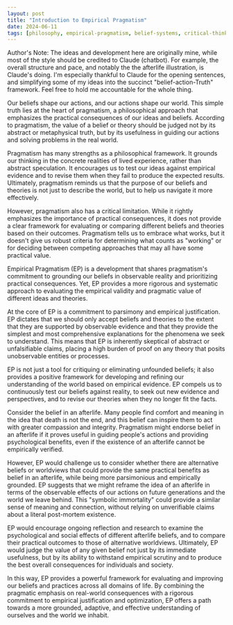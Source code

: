 ```yaml
---
layout: post
title: "Introduction to Empirical Pragmatism"
date: 2024-06-11
tags: [philosophy, empirical-pragmatism, belief-systems, critical-thinking]
---
```


Author's Note: The ideas and development here are originally mine, while most of the style should be credited to Claude (chatbot). For example, the overall structure and pace, and notably the the afterlife illustration, is Claude's doing. I'm especially thankful to Claude for the opening sentences, and simplifying some of my ideas into the succinct "belief-action-Truth" framework. Feel free to hold me accountable for the whole thing.

Our beliefs shape our actions, and our actions shape our world. This simple truth lies at the heart of pragmatism, a philosophical approach that emphasizes the practical consequences of our ideas and beliefs. According to pragmatism, the value of a belief or theory should be judged not by its abstract or metaphysical truth, but by its usefulness in guiding our actions and solving problems in the real world.

Pragmatism has many strengths as a philosophical framework. It grounds our thinking in the concrete realities of lived experience, rather than abstract speculation. It encourages us to test our ideas against empirical evidence and to revise them when they fail to produce the expected results. Ultimately, pragmatism reminds us that the purpose of our beliefs and theories is not just to describe the world, but to help us navigate it more effectively.

However, pragmatism also has a critical limitation. While it rightly emphasizes the importance of practical consequences, it does not provide a clear framework for evaluating or comparing different beliefs and theories based on their outcomes. Pragmatism tells us to embrace what works, but it doesn't give us robust criteria for determining what counts as "working" or for deciding between competing approaches that may all have some practical value.

Empirical Pragmatism (EP) is a development that shares pragmatism's commitment to grounding our beliefs in observable reality and prioritizing practical consequences. Yet, EP provides a more rigorous and systematic approach to evaluating the empirical validity and pragmatic value of different ideas and theories.

At the core of EP is a commitment to parsimony and empirical justification. EP dictates that we should only accept beliefs and theories to the extent that they are supported by observable evidence and that they provide the simplest and most comprehensive explanations for the phenomena we seek to understand. This means that EP is inherently skeptical of abstract or unfalsifiable claims, placing a high burden of proof on any theory that posits unobservable entities or processes.

EP is not just a tool for critiquing or eliminating unfounded beliefs; it also provides a positive framework for developing and refining our understanding of the world based on empirical evidence. EP compels us to continuously test our beliefs against reality, to seek out new evidence and perspectives, and to revise our theories when they no longer fit the facts.

Consider the belief in an afterlife. Many people find comfort and meaning in the idea that death is not the end, and this belief can inspire them to act with greater compassion and integrity. Pragmatism might endorse belief in an afterlife if it proves useful in guiding people's actions and providing psychological benefits, even if the existence of an afterlife cannot be empirically verified.

However, EP would challenge us to consider whether there are alternative beliefs or worldviews that could provide the same practical benefits as belief in an afterlife, while being more parsimonious and empirically grounded. EP suggests that we might reframe the idea of an afterlife in terms of the observable effects of our actions on future generations and the world we leave behind. This "symbolic immortality" could provide a similar sense of meaning and connection, without relying on unverifiable claims about a literal post-mortem existence.

EP would encourage ongoing reflection and research to examine the psychological and social effects of different afterlife beliefs, and to compare their practical outcomes to those of alternative worldviews. Ultimately, EP would judge the value of any given belief not just by its immediate usefulness, but by its ability to withstand empirical scrutiny and to produce the best overall consequences for individuals and society.

In this way, EP provides a powerful framework for evaluating and improving our beliefs and practices across all domains of life. By combining the pragmatic emphasis on real-world consequences with a rigorous commitment to empirical justification and optimization, EP offers a path towards a more grounded, adaptive, and effective understanding of ourselves and the world we inhabit.

[^1]: This post introduces Empirical Pragmatism (EP) as an extension of traditional pragmatism, emphasizing the importance of empirical evidence in evaluating beliefs and theories.

[^2]: The author contrasts EP with traditional pragmatism, highlighting EP's more rigorous approach to assessing the validity and value of ideas based on observable evidence.

[^3]: The concept of parsimony is central to EP, encouraging the acceptance of the simplest explanations that adequately account for observed phenomena.

[^4]: The post uses the example of afterlife beliefs to illustrate how EP might approach a common belief system, suggesting alternative frameworks that could provide similar benefits while being more empirically grounded.

[^5]: The conclusion positions EP as a comprehensive framework for developing and refining our understanding of the world, combining pragmatic usefulness with empirical rigor.
